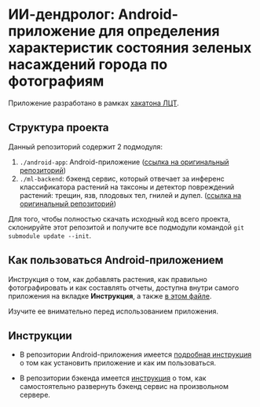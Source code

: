 # ИИ-дендролог: Android-приложение для определения характеристик состояния зеленых насаждений города по фотографиям

Приложение разработано в рамках [хакатона ЛЦТ](https://i.moscow/lct).

## Структура проекта

Данный репозиторий содержит 2 подмодуля:
1. `./android-app`: Android-приложение ([ссылка на оригинальный репозиторий](https://github.com/Anton-Cherepkov/trees-hackathon-app))
2. `./ml-backend`: бэкенд сервис, который отвечает за инференс классификатора растений на таксоны и детектор повреждений растений: трещин, язв, плодовых тел, гнилей и дупел. ([ссылка на оригинальный репозиторий](https://github.com/Podidiving/lct-ml-backend))

Для того, чтобы полностью скачать исходный код всего проекта, склонируйте этот репозитой и получите все подмодули командой `git submodule update --init`.

## Как пользоваться Android-приложением
Инструкция о том, как добавлять растения, как правильно фотографировать и как составлять отчеты, доступна внутри самого приложения на вкладке **Инструкция**, а также [в этом файле](https://github.com/Anton-Cherepkov/trees-hackathon-app/blob/master/APPLICATION_INSTRUCTIONS.md).

Изучите ее внимательно перед использованием приложения.

## Инструкции

* В репозитории Android-приложения имеется [подробная инструкция](https://github.com/Anton-Cherepkov/trees-hackathon-app/blob/master/README.md) о том как установить приложение и как им пользоваться.

* В репозитории бэкенда имеется [инструкция](https://github.com/Podidiving/lct-ml-backend/blob/main/readme.md) о том, как самостоятельно развернуть бэкенд сервис на произвольном сервере.


